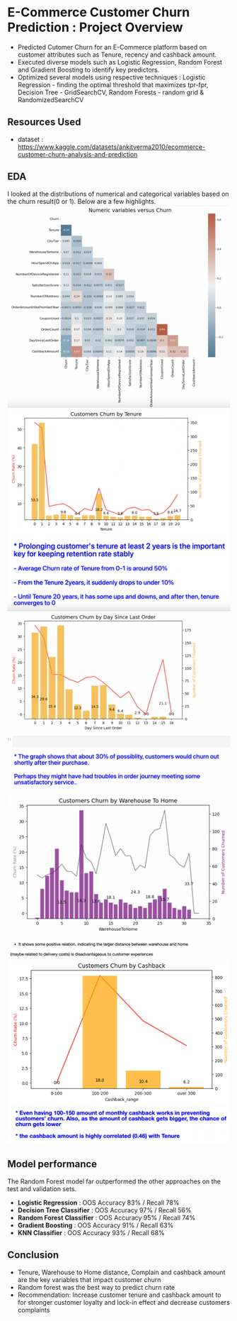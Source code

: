 # E-Commerce Customer Churn Prediction : Project Overview
* Predicted Cutomer Churn for an E-Commerce platform based on customer attributes such as Tenure, recency and cashback amount.
* Executed diverse models such as Logistic Regression, Random Forest and Gradient Boosting to identify key predictors.
* Optimized several models using respective techniques
  : Logistic Regression - finding the optimal threshold that maximizes tpr-fpr, Decision Tree - GridSearchCV, Random Forests - random grid & RandomizedSearchCV

## Resources Used
* dataset : https://www.kaggle.com/datasets/ankitverma2010/ecommerce-customer-churn-analysis-and-prediction

## EDA
I looked at the distributions of numerical and categorical variables based on the churn result(0 or 1). Below are a few highlights.
![alt text](https://github.com/Hayoung-Zoe-Kim/ECommerce_Customer_Churn_Prediction/blob/main/2.png)
![alt text](https://github.com/Hayoung-Zoe-Kim/ECommerce_Customer_Churn_Prediction/blob/main/3.png)
![alt text](https://github.com/Hayoung-Zoe-Kim/ECommerce_Customer_Churn_Prediction/blob/main/4.png)
![alt text](https://github.com/Hayoung-Zoe-Kim/ECommerce_Customer_Churn_Prediction/blob/main/5.png)
![alt text](https://github.com/Hayoung-Zoe-Kim/ECommerce_Customer_Churn_Prediction/blob/main/6.png)
![alt text](https://github.com/Hayoung-Zoe-Kim/ECommerce_Customer_Churn_Prediction/blob/main/7.png)

## Model performance
The Random Forest model far outperformed the other approaches on the test and validation sets. 

* **Logistic Regression** : OOS Accuracy 83% / Recall 78%
* **Decision Tree Classifier** : OOS Accuracy 97% / Recall 56%
* **Random Forest Classifier** : OOS Accuracy 95% / Recall 74%
* **Gradient Boosting** : OOS Accuracy 91% / Recall 63%
* **KNN Classifier** : OOS Accuracy 93% / Recall 68%


## Conclusion
* Tenure, Warehouse to Home distance, Complain and cashback amount are the key variables that impact customer churn
* Random forest was the best way to predict churn rate
* Recommendation: Increase customer tenure and cashback amount to for stronger customer loyalty and lock-in effect and decrease customers complaints 



